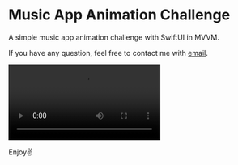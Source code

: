 # Music App Animation Challenge
A simple music app animation challenge with SwiftUI in MVVM.

If you have any question, feel free to contact me with [email](mailto:Me@AliAghamirbabaei.com).

![Record of app](https://github.com/AliAghamirbabaei/MusicAppAnimationChallenge/blob/main/Record.mov)

Enjoy✌️
